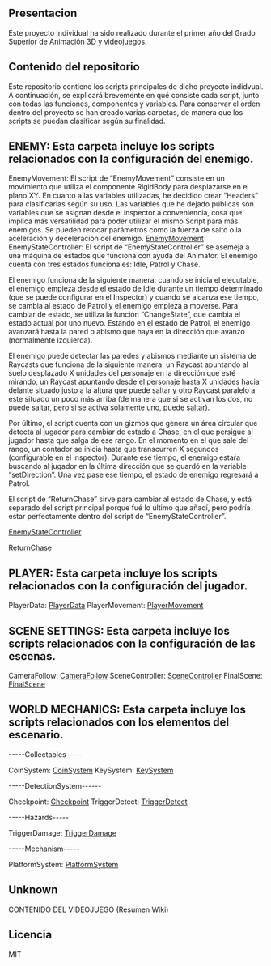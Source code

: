 ## Presentacion

Este proyecto individual ha sido realizado durante el primer año del Grado Superior de Animación 3D y videojuegos.    

## Contenido del repositorio

Este repositorio contiene los scripts principales de dicho proyecto indidvual.
A continuación, se explicará brevemente en qué consiste cada script, junto con todas las funciones, componentes y variables.
Para conservar el orden dentro del proyecto se han creado varias carpetas, de manera que los scripts se puedan clasificar según su finalidad.

## ENEMY: Esta carpeta incluye los scripts relacionados con la configuración del enemigo.

EnemyMovement: El script de “EnemyMovement” consiste en un movimiento que utiliza el componente RigidBody para desplazarse en el plano XY. En cuanto a las variables utilizadas, he decidido crear “Headers” para clasificarlas según su uso. Las variables que he dejado públicas són variables que se asignan desde el inspector a conveniencia, cosa que implica más versatilidad para poder utilizar el mismo Script para más enemigos. Se pueden retocar parámetros como la fuerza de salto o la aceleración y deceleración del enemigo.
[EnemyMovement](Scripts/Enemy/EnemyMovement.cs) 
EnemyStateController: El script de “EnemyStateController” se asemeja a  una máquina de estados que funciona con ayuda del Animator. El enemigo cuenta con tres estados funcionales: Idle, Patrol y Chase.

El enemigo funciona de la siguiente manera: cuando se inicia el ejecutable, el enemigo empieza desde el estado de Idle durante un tiempo determinado  (que se puede configurar en el Inspector) y cuando se alcanza ese tiempo, se cambia al estado de Patrol y el enemigo empieza a moverse. Para cambiar de estado, se utiliza la función “ChangeState”, que cambia el estado actual por uno nuevo. Estando en el estado de Patrol, el enemigo avanzará hasta la pared o abismo que haya en la dirección que avanzó (normalmente izquierda).

El enemigo puede detectar las paredes y abismos mediante un sistema de Raycasts que funciona de la siguiente manera: un Raycast apuntando al suelo desplazado X unidades del personaje en la dirección que esté mirando, un Raycast apuntando desde el personaje hasta X unidades hacia delante situado justo a la altura que puede saltar y otro Raycast paralelo a este situado un poco más arriba (de manera que si se activan los dos, no puede saltar, pero si se activa solamente uno, puede saltar).

Por último, el script cuenta con un gizmos que genera un área circular que detecta al jugador para cambiar de estado a Chase, en el que persigue al jugador hasta que salga de ese rango. En el momento en el que sale del rango, un contador se inicia hasta que transcurren X segundos (configurable en el inspector). Durante ese tiempo, el enemigo estaŕa buscando al jugador en la última dirección que se guardó en la variable “setDirection”. Una vez pase ese tiempo, el estado de enemigo regresará a Patrol.

El script de “ReturnChase” sirve para cambiar al estado de Chase, y está separado del script principal porque fué lo último que añadí, pero podría estar perfectamente dentro del script de “EnemyStateController”.

[EnemyStateController](Scripts/Enemy/EnemyStateController.cs)

[ReturnChase](Scripts/Enemy/ReturnChase.cs)

## PLAYER: Esta carpeta incluye los scripts relacionados con la configuración del jugador.

PlayerData:
[PlayerData](Scripts/Player/PlayerData.cs)
PlayerMovement:
[PlayerMovement](Scripts/Player/PlayerMovement.cs)

## SCENE SETTINGS: Esta carpeta incluye los scripts relacionados con la configuración de las escenas.

CameraFollow:
[CameraFollow](Scripts/SceneSettings/CameraFollow.cs)
SceneController:
[SceneController](Scripts/SceneSettings/SceneController.cs)
FinalScene:
[FinalScene](Scripts/SceneSettings/FinalScene.cs)

## WORLD MECHANICS: Esta carpeta incluye los scripts relacionados con los elementos del escenario.

-----Collectables-----

CoinSystem:
[CoinSystem](Scripts/WorldMechanics/Collectionables/CoinSystem)
KeySystem:
[KeySystem](Scripts/WorldMechanics/Collectionables/KeySystem)

-----DetectionSystem------

Checkpoint:
[Checkpoint](Scripts/WorldMechanics/DetectionSystem/Checkpoint)
TriggerDetect:
[TriggerDetect](Scripts/WorldMechanics/DetectionSystem/TriggerDetect)

-----Hazards-----

TriggerDamage:
[TriggerDamage](Scripts/WorldMechanics/Hazards/TriggerDamage)

-----Mechanism-----

PlatformSystem:
[PlatformSystem](Scripts/WorldMechanics/Mechanism/PlatformSystem)

## Unknown

CONTENIDO DEL VIDEOJUEGO (Resumen Wiki)

## Licencia
MIT
